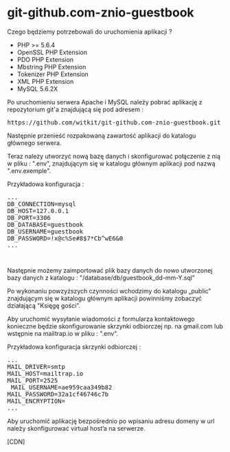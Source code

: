 # git-github.com-znio-guestbook

Czego będziemy potrzebowali do uruchomienia aplikacji ?

* PHP >= 5.6.4
* OpenSSL PHP Extension
* PDO PHP Extension
* Mbstring PHP Extension
* Tokenizer PHP Extension
* XML PHP Extension
* MySQL 5.6.2X

Po uruchomieniu serwera Apache i MySQL należy pobrać aplikację z repozytorium git'a znajdującą się pod adresem :

<pre>https://github.com/witkit/git-github.com-znio-guestbook.git</pre>

Następnie przenieść rozpakowaną zawartość aplikacji do katalogu głównego serwera.

Teraz należy utworzyć nową bazę danych i skonfigurować połączenie z nią w pliku : ".env”, znajdującym się w katalogu głównym aplikacji pod nazwą ".env.exemple".

Przykładowa konfiguracja :

<pre>
...
DB_CONNECTION=mysql 
DB_HOST=127.0.0.1 
DB_PORT=3306 
DB_DATABASE=guestbook 
DB_USERNAME=guestbook 
DB_PASSWORD=!x@c%Se#8$7*Cb^wE6&0
...
</pre>
         
Następnie możemy zaimportować plik bazy danych do nowo utworzonej bazy danych z katalogu : "/database/db/guestbook_dd-mm-Y.sql"

Po wykonaniu powzyższych czynności wchodzimy do katalogu „public” znajdującym się w katalogu głównym aplikacji powinniśmy zobaczyć działającą "Księgę gości”.

Aby uruchomić wysyłanie wiadomości z formularza kontaktowego konieczne będzie skonfigurowanie skrzynki odbiorczej np. na gmail.com lub wstępnie na mailtrap.io w pliku : ".env”.

Przykładowa konfiguracja skrzynki odbiorczej :

<pre>
...
MAIL_DRIVER=smtp 
MAIL_HOST=mailtrap.io 
MAIL_PORT=2525
 MAIL_USERNAME=ae959caa349b82 
MAIL_PASSWORD=32a1cf46746c7b 
MAIL_ENCRYPTION=
...
</pre>

Aby uruchomić aplikację bezpośrednio po wpisaniu adresu domeny w url należy skonfigurować virtual host’a na serwerze.

[CDN]